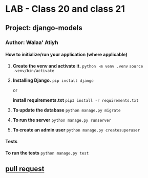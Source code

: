 # LAB - Class 20 and class 21

## Project: django-models

### Author: Walaa' Atiyh

#### How to initialize/run your application (where applicable)
1. **Create the venv and activate it.**
    `python -m venv .venv`
    `source .venv/bin/activate`

2. **Installing Django.**
    `pip install django`
    
   or 

   **install  requirements.txt**
   `pip3 install -r requirements.txt`

3. **To update the database**
    `python manage.py migrate`

4. **To run the server**
    `python manage.py runserver`

5. **To create an admin user**
    `python manage.py createsuperuser`

#### Tests
**To run the tests**
    `python manage.py test`
    
## [pull request](https://github.com/WalaaAtiah/django-models/pull/3)
